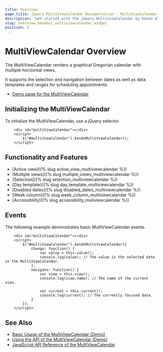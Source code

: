 ```yaml
---
title: Overview
page_title: jQuery MultiViewCalendar Documentation - MultiViewCalendar Overview
description: "Get started with the jQuery MultiViewCalendar by Kendo UI and learn how to initialize the widget and use its events."
slug: overview_kendoui_multiviewcalendar_widget
position: 1
---
```


# MultiViewCalendar Overview

The MultiViewCalendar renders a graphical Gregorian calendar with multiple horizontal views.

It supports the selection and navigation between dates as well as data templates and ranges for scheduling appointments.

* [Demo page for the MultiViewCalendar](https://demos.telerik.com/kendo-ui/multiviewcalendar/index)

## Initializing the MultiViewCalendar

To initialize the MultiViewCalendar, use a jQuery selector.

```dojo
    <div id="multiViewCalendar"></div>
    <script>
        $("#multiViewCalendar").kendoMultiViewCalendar();
    </script>
```

## Functionality and Features

* [Active view]({% slug active_view_multiviewcalendar %})
* [Multiple views]({% slug multiple_views_multiviewcalendar %})
* [Selection]({% slug selection_multiviewcalendar %})
* [Day template]({% slug day_template_multiviewcalendar %})
* [Disabled dates]({% slug disabled_dates_multiviewcalendar %})
* [Week column]({% slug week_column_multiviewcalendar %})
* [Accessibility]({% slug accessibility_muliviewcalendar %})

## Events

The following example demonstrates basic MultiViewCalendar events.

```dojo
    <div id="multiViewCalendar"></div>
    <script>
        $("#multiViewCalendar").kendoMultiViewCalendar({
            change: function() {
                var value = this.value();
                console.log(value); // The value is the selected date in the MultiViewCalendar.
            },
            navigate: function() {
                var view = this.view();
                console.log(view.name); // The name of the current view.

                var current = this.current();
                console.log(current); // The currently focused date.
            }
        });
    </script>
```

## See Also

* [Basic Usage of the MultiViewCalendar (Demo)](https://demos.telerik.com/kendo-ui/multiviewcalendar/index)
* [Using the API of the MultiViewCalendar (Demo)](https://demos.telerik.com/kendo-ui/multiviewcalendar/api)
* [JavaScript API Reference of the MultiViewCalendar](/api/javascript/ui/multiviewcalendar)
